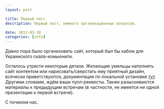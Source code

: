 ```yaml
---
layout: post

title: Первый пост
description: Первый пост, немного организационных вопросов.

date: 2012-03-30
categories: [info]
---
```


Давно пора было организовать сайт, который был бы хабом для Украинского скала-комьюнити.

Осталось утрясти некоторые детали. Желающие умельцы наполнять сайт
контентом или нарисовать/сверстать ему приятный дизайн, всячески
приветствуются, документация по локальной
установке [тут](https://github.com/scalaua/scalaua.github.com/blob/master/README.md).
Другими словами, ждём ваши пулл-реквесты. Также разыскиваются материалы к предыдущим встречам (в частности, не имеется
ни одной презентации к первой встрече).

С почином нас.
